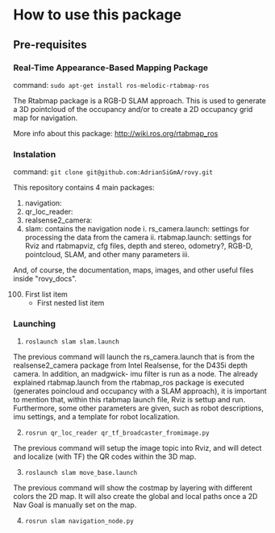# How to use this package #

## Pre-requisites ##

### Real-Time Appearance-Based Mapping Package ###

command: `sudo apt-get install ros-melodic-rtabmap-ros`

The Rtabmap package is a RGB-D SLAM approach. This is used to generate a 3D pointcloud of the occupancy and/or to create a 2D occupancy grid map for navigation.

More info about this package: http://wiki.ros.org/rtabmap_ros

### Instalation ###

command: `git clone git@github.com:AdrianSiGmA/rovy.git`

This repository contains 4 main packages:
1. navigation: 
2. qr_loc_reader: 
3. realsense2_camera: 
4. slam: contains the navigation node
     i. rs_camera.launch: settings for processing the data from the camera
     ii. rtabmap.launch: settings for Rviz and rtabmapviz, cfg files, depth and stereo, odometry?, RGB-D, pointcloud, SLAM, and other many parameters
     iii. 

And, of course, the documentation, maps, images, and other useful files inside "rovy_docs".

100. First list item
     - First nested list item

### Launching ###

1. `roslaunch slam slam.launch`

The previous command will launch the rs_camera.launch that is from the realsense2_camera package from Intel Realsense, for the D435i depth camera. In addition, an madgwick- imu filter is run as a node. The already explained rtabmap.launch from the rtabmap_ros package is executed (generates poincloud and occupancy with a SLAM approach), it is important to mention that, within this rtabmap launch file, Rviz is settup and run. Furthermore, some other parameters are given, such as robot descriptions, imu settings, and a template for robot localization. 

2. `rosrun qr_loc_reader qr_tf_broadcaster_fromimage.py`

The previous command will setup the image topic into Rviz, and will detect and localize (with TF) the QR codes within the 3D map.

3. `roslaunch slam move_base.launch`

The previous command will show the costmap by layering with different colors the 2D map. It will also create the global and local paths once a 2D Nav Goal is manually set on the map.

4. `rosrun slam navigation_node.py`
